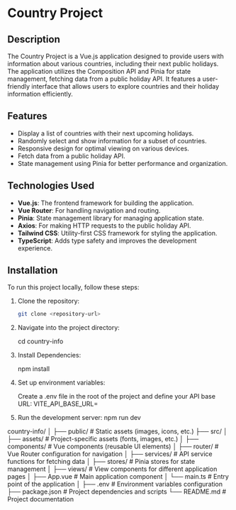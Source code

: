 # Country Project

## Description

The Country Project is a Vue.js application designed to provide users with information about various countries, including their next public holidays. The application utilizes the Composition API and Pinia for state management, fetching data from a public holiday API. It features a user-friendly interface that allows users to explore countries and their holiday information efficiently.

## Features

- Display a list of countries with their next upcoming holidays.
- Randomly select and show information for a subset of countries.
- Responsive design for optimal viewing on various devices.
- Fetch data from a public holiday API.
- State management using Pinia for better performance and organization.

## Technologies Used

- **Vue.js**: The frontend framework for building the application.
- **Vue Router**: For handling navigation and routing.
- **Pinia**: State management library for managing application state.
- **Axios**: For making HTTP requests to the public holiday API.
- **Tailwind CSS**: Utility-first CSS framework for styling the application.
- **TypeScript**: Adds type safety and improves the development experience.

## Installation

To run this project locally, follow these steps:

1. Clone the repository:

   ```bash
   git clone <repository-url>

   ```

2. Navigate into the project directory:

   cd country-info

3. Install Dependencies:

   npm install

4. Set up environment variables:

   Create a .env file in the root of the project and define your API base URL:
      VITE_API_BASE_URL=<your-api-base-url>

5. Run the development server:
    npm run dev

country-info/
│
├── public/                 # Static assets (images, icons, etc.)
├── src/
│   ├── assets/             # Project-specific assets (fonts, images, etc.)
│   ├── components/         # Vue components (reusable UI elements)
│   ├── router/             # Vue Router configuration for navigation
│   ├── services/           # API service functions for fetching data
│   ├── stores/             # Pinia stores for state management
│   ├── views/              # View components for different application pages
│   ├── App.vue             # Main application component
│   └── main.ts             # Entry point of the application
│
├── .env                    # Environment variables configuration
├── package.json            # Project dependencies and scripts
└── README.md               # Project documentation
